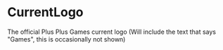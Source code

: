 # CurrentLogo
The official Plus Plus Games current logo (Will include the text that says "Games", this is occasionally not shown)
